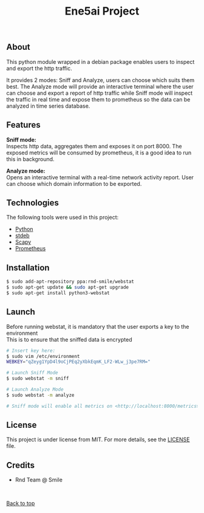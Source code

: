  <h1 align="center">Ene5ai Project</h1>
<br>

## About ##

This python module wrapped in a debian package enables users to inspect and export the http traffic. 

It provides 2 modes: Sniff and Analyze, users can choose which suits them best. The Analyze mode will provide an interactive terminal where the user can choose and export a report of http traffic while Sniff mode will inspect the traffic in real time and expose them to prometheus so the data can be analyzed in time series database.

## Features ##

**Sniff mode:**\
Inspects http data, aggregates them and exposes it on port 8000. The exposed metrics will be consumed by prometheus, it is a good idea to run this in background.

**Analyze mode:**\
Opens an interactive terminal with a real-time network activity report. User can choose which domain information to be exported.

## Technologies ##

The following tools were used in this project:

- [Python](https://www.python.org/)
- [stdeb](https://pypi.org/project/stdeb/)
- [Scapy](https://pypi.org/project/scapy/)
- [Prometheus](https://pypi.org/project/prometheus/)

## Installation ##

```bash
$ sudo add-apt-repository ppa:rnd-smile/webstat
$ sudo apt-get update && sudo apt-get upgrade
$ sudo apt-get install python3-webstat
```

## Launch ##
Before running webstat, it is mandatory that the user exports a key to the environment\
This is to ensure that the sniffed data is encrypted
```bash
# Insert key here: 
$ sudo vim /etc/environment
WEBKEY="qZeyg1YpD4l9oCjPEq2yXbkEqmK_LF2-WLw_j3pe7RM="

# Launch Sniff Mode
$ sudo webstat -m sniff

# Launch Analyze Mode 
$ sudo webstat -m analyze

# Sniff mode will enable all metrics on <http://localhost:8000/metrics>, which can further be added as a Prometheus target

```

## License ##

This project is under license from MIT. For more details, see the [LICENSE](LICENSE.md) file.

## Credits

- Rnd Team @ Smile

&#xa0;

<a href="#top">Back to top</a>
